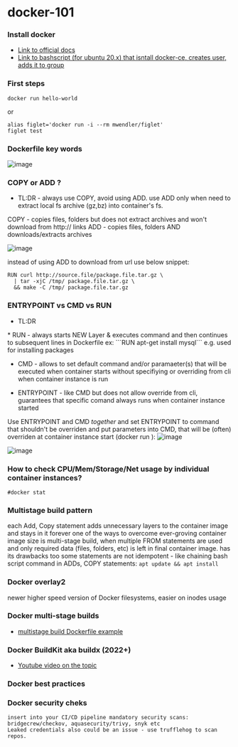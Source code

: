 # docker-101


### Install docker
* [Link to official docs](https://docs.docker.com/engine/install/ubuntu/)
* [Link to bashscript (for ubuntu 20.x) that isntall docker-ce, creates user, adds it to group](https://github.com/telecomprofi/exadel-DevOps-internship-21/blob/main/task3/docker-ce-install.sh)

### First steps
```
docker run hello-world
```
or 
```
alias figlet='docker run -i --rm mwendler/figlet'
figlet test
```

### Dockerfile key words
![image](https://user-images.githubusercontent.com/17558124/138663905-dbeaac4e-a856-44fe-84ee-ca941e55231d.png)


### COPY or ADD ?
* TL:DR - always use COPY, avoid using ADD. use ADD only when need to extract local fs archive (gz,bz) into container's fs.

COPY - copies files, folders but does not extract archives and won't download from http:// links
ADD - copies files, folders AND downloads/extracts archives 

![image](https://user-images.githubusercontent.com/17558124/138681509-f495a967-d819-4e51-9b17-30e86c805a2e.png)


instead of using ADD to download from url use below snippet:
```
RUN curl http://source.file/package.file.tar.gz \
  | tar -xjC /tmp/ package.file.tar.gz \
  && make -C /tmp/ package.file.tar.gz
```


### ENTRYPOINT vs CMD vs RUN
* TL:DR 
<tba>
* RUN - always starts NEW Layer & executes command and then continues to subsequent lines in Dockerfile
  ex: ```RUN apt-get install mysql``` e.g. used for installing packages
  
* CMD - allows to set default command and/or paramaeter(s) that will be executed when container starts without specifiying or overriding from cli when container instance is run
  
* ENTRYPOINT - like CMD but does not allow override from cli, guarantees that specific comand always runs when container instance started
  
 Use ENTRYPOINT and CMD *together* and set ENTRYPOINT to command that shouldn't be overriden and put parameters into CMD, that will be (often) overriden at container instance start (docker run <container name> <override parameter>):
  ![image](https://user-images.githubusercontent.com/17558124/138685820-2fa4325a-36bb-48a8-a480-6294fc1f8557.png)
  
  ![image](https://user-images.githubusercontent.com/17558124/138686053-c9ef0f31-0629-4082-a028-583ecf2e9f41.png)
  
### How to check CPU/Mem/Storage/Net usage by individual container instances?
  ```
  #docker stat
  ```
  
### Multistage build pattern
  each Add, Copy statement adds unnecessary layers to the container image and stays in it forever
  one of the ways to overcome ever-groving container image size is multi-stage build, when multiple FROM statements are used and only required data (files, folders, etc) is left in final container image.
  has its drawbacks too
  some statements are not idempotent - like chaining bash script command in ADDs, COPY statements: 
  ```apt update && apt install``` 
  
  
### Docker overlay2
  newer higher speed version of Docker filesystems, easier on inodes usage

### Docker multi-stage builds

 *  [multistage build Dockerfile example](https://github.com/telecomprofi/docker-101/blob/main/multistage_build_example.md)

### Docker BuildKit aka buildx (2022+)
 * [Youtube video on the topic](https://www.youtube.com/watch?v=3B89b_gXAPU&ab_channel=ArdanLabs)
  
### Docker best practices  
  <tba>
  
### Docker security cheks
    insert into your CI/CD pipeline mandatory security scans:
    bridgecrew/checkov, aquasecurity/trivy, snyk etc
    Leaked credentials also could be an issue - use trufflehog to scan repos.



